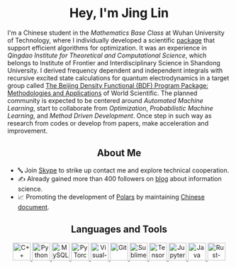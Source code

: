 <h1 align="center">Hey, I'm Jing Lin</h1>

I'm a Chinese student in the *Mathematics Base Class* at Wuhan University of Technology, where I individually developed a scientific [package] that support efficient algorithms for optimization. It was an experience in *Qingdao Institute for Theoretical and Computational Science*, which belongs to Institute of Frontier and Interdisciplinary Science in Shandong University. I derived frequency dependent and independent integrals with recursive excited state calculations for quantum electrodynamics in a target group called [The Beijing Density Functional (BDF) Program Package: Methodologies and Applications] of World Scientific. The planned community is expected to be centered around *Automated Machine Learning*, start to collaborate from *Optimization*, *Probabilistic Machine Learning*, and *Method Driven Development*. Once step in such way as research from codes or develop from papers, make acceleration and improvement.

<h2 align='center'><b>About Me</b></h2>

- 🔤 Join [Skype] to strike up contact me and explore technical cooperation.
- ✍ Already gained more than 400 followers on [blog] about information science.
- 📈 Promoting the development of [Polars] by maintaining [Chinese document].

[package]: https://github.com/linjing-lab/optimtool
[Polars]: https://github.com/pola-rs/polars
[Chinese document]: https://pola-rs.github.io/polars-book-cn/user-guide/index.html
[blog]: https://blog.csdn.net/linjing_zyq
[Skype]: https://join.skype.com/invite/qebSz9CLqJQM
[The Beijing Density Functional (BDF) Program Package: Methodologies and Applications]: https://www.worldscientific.com/doi/abs/10.1142/S0219633603000471


<h2 align='center'><b>Languages and Tools</b></h2>
<p align='center'>
    <a href='https://en.cppreference.com/w/cpp'>
        <img src='https://cdn.jsdelivr.net/npm/simple-icons@6.20.0/icons/cplusplus.svg' alt='C++' height='40'/>
    </a>
    <a href='https://www.python.org/'>
        <img src="https://www.vectorlogo.zone/logos/python/python-icon.svg" alt="Python" height="40"/>
    </a>
    <a href='https://www.mysql.com/'>
        <img src="https://www.vectorlogo.zone/logos/mysql/mysql-icon.svg" alt="MySQL" height="40"/> 
    </a>
    <a href="https://pytorch.org/"> 
        <img src="https://www.vectorlogo.zone/logos/pytorch/pytorch-icon.svg" alt="PyTorch" height="40"/> 
    </a>
    <a href='https://code.visualstudio.com/'>
        <img src="https://www.vectorlogo.zone/logos/visualstudio_code/visualstudio_code-icon.svg" alt="Visual-Studio-Code" height="40"/> 
    </a>
    <a href='https://git-scm.com/'>
        <img src="https://www.vectorlogo.zone/logos/git-scm/git-scm-icon.svg" alt="Git" height="40"/>
    </a>
    <a href='http://www.sublimetext.com/'>
        <img src='https://cdn.jsdelivr.net/npm/simple-icons@6.20.0/icons/sublimetext.svg' alt='Sublime-Text' height='40'>
    </a>
    <a href='https://tensorflow.google.en/'>
        <img src="https://www.vectorlogo.zone/logos/tensorflow/tensorflow-icon.svg" alt="TensorFlow" height="40"/> 
    </a>
    <a href='https://jupyter.org/'>
        <img src="https://www.vectorlogo.zone/logos/jupyter/jupyter-icon.svg" alt="Jupyter" height="40"/> 
    </a>
    <a href='https://www.java.com/en/'>
        <img src="https://www.vectorlogo.zone/logos/java/java-icon.svg" alt="Java" height="40"/>
    </a>
    <a href='https://www.rust-lang.org/'>
        <img src="https://www.vectorlogo.zone/logos/rust-lang/rust-lang-icon.svg" alt="Rust-lang" height="40"/>
    </a>
</p>
